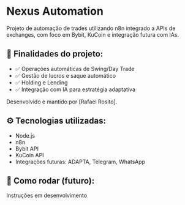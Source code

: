 # Nexus Automation

Projeto de automação de trades utilizando n8n integrado a APIs de exchanges, com foco em Bybit, KuCoin e integração futura com IAs.

## 📌 Finalidades do projeto:
- ✅ Operações automáticas de Swing/Day Trade
- ✅ Gestão de lucros e saque automático
- ✅ Holding e Lending
- ✅ Integração com IA para estratégia adaptativa

Desenvolvido e mantido por [Rafael Rosito].

## ⚙️ Tecnologias utilizadas:
- Node.js
- n8n
- Bybit API
- KuCoin API
- Integrações futuras: ADAPTA, Telegram, WhatsApp

## 🚀 Como rodar (futuro):
Instruções em desenvolvimento
